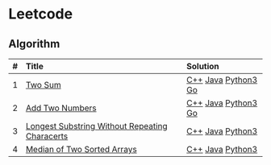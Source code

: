 # Leetcode

## Algorithm

|#|Title|Solution|
|:-|:-|:-|
|1|[Two Sum](./algorithm/1_Two_Sum/Two_Sum.md)|[C++](./algorithm/1_Two_Sum/Two_Sum.cpp) [Java](./algorithm/1_Two_Sum/Two_Sum.java) [Python3](./algorithm/1_Two_Sum/Two_Sum.py) [Go](./algorithm/1_Two_Sum/Two_Sum.go)|
|2|[Add Two Numbers](./algorithm/2_Add_Two_Numbers/Add_Two_Numbers.md)|[C++](./algorithm/2_Add_Two_Numbers/Add_Two_Numbers.cpp) [Java](./algorithm/2_Add_Two_Numbers/Add_Two_Numbers.java) [Python3](./algorithm/2_Add_Two_Numbers/Add_Two_Numbers.py) [Go](./algorithm/2_Add_Two_Numbers/Add_Two_Numbers.go)|
|3|[Longest Substring Without Repeating Characerts](./algorithm/3_Longest_Substring_Without_Repeating_Characters/Longest_Substring_Without_Repeating_Characters.md)|[C++](./algorithm/3_Longest_Substring_Without_Repeating_Characters/Longest_Substring_Without_Repeating_Characters.cpp) [Java](./algorithm/3_Longest_Substring_Without_Repeating_Characters/Longest_Substring_Without_Repeating_Characters.java) [Python3](./algorithm/3_Longest_Substring_Without_Repeating_Characters/Longest_Substring_Without_Repeating_Characters.py)|
|4|[Median of Two Sorted Arrays](./algorithm/4_Median_of_Two_Sorted_Arrays/Median_of_Two_Sorted_Arrays.md)|[C++](./algorithm/4_Median_of_Two_Sorted_Arrays/Median_of_Two_Sorted_Arrays.cpp) [Java](./algorithm/4_Median_of_Two_Sorted_Arrays/Median_of_Two_Sorted_Arrays.java) [Python3](./algorithm/4_Median_of_Two_Sorted_Arrays/Median_of_Two_Sorted_Arrays.py)|